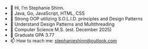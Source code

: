 - 👋 Hi, I’m Stephanie Shinn.
- 🌱 Java, Go, JavaScript, HTML, CSS
- 🌱 Strong OOP utilizing S.O.L.I.D. principles and Design Patterns
- 🌱 Understand Design Patterns and Multithreading
- 🌱 Computer Science M.S. (est. December 2025)
- 🌱 Graduate GPA 3.77
- 📫 How to reach me:  stephanieshinn@outlook.com

<!---
ShinnDing/ShinnDing is a ✨ special ✨ repository because its `README.md` (this file) appears on your GitHub profile.
You can click the Preview link to take a look at your changes.
--->
